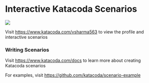 # Interactive Katacoda Scenarios

[![](http://shields.katacoda.com/katacoda/vsharma563/count.svg)](https://www.katacoda.com/vsharma563 "Get your profile on Katacoda.com")

Visit https://www.katacoda.com/vsharma563 to view the profile and interactive scenarios

### Writing Scenarios
Visit https://www.katacoda.com/docs to learn more about creating Katacoda scenarios

For examples, visit https://github.com/katacoda/scenario-example
